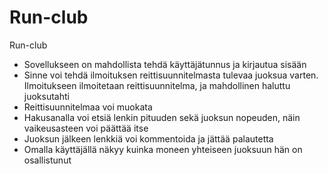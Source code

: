 # Run-club
Run-club
- Sovellukseen on mahdollista tehdä käyttäjätunnus ja kirjautua sisään
- Sinne voi tehdä ilmoituksen reittisuunnitelmasta tulevaa juoksua varten. Ilmoitukseen ilmoitetaan reittisuunnitelma, ja mahdollinen haluttu juoksutahti
- Reittisuunnitelmaa voi muokata
- Hakusanalla voi etsiä lenkin pituuden sekä juoksun nopeuden, näin vaikeusasteen voi päättää itse
- Juoksun jälkeen lenkkiä voi kommentoida ja jättää palautetta
- Omalla käyttäjällä näkyy kuinka moneen yhteiseen juoksuun hän on osallistunut
